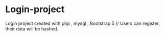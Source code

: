 # Login-project
Login project created with php , mysql , Bootstrap 5
// Users can register, their data will be hashed.

